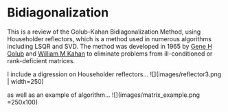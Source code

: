 # Bidiagonalization
This is a review of the Golub-Kahan Bidiagonalization Method, using Householder reflectors, which is a method used in numerous algorithms including LSQR and SVD. The method was developed in 1965 by [Gene H Golub](https://en.wikipedia.org/wiki/Gene_H._Golub) and [William M Kahan](https://en.wikipedia.org/wiki/William_Kahan) to eliminate problems from ill-conditioned or rank-deficient matrices.

I include a digression on Householder reflectors...
![](images/reflector3.png | width=250)



as well as an example of algorithm...
![](images/matrix_example.png =250x100)

